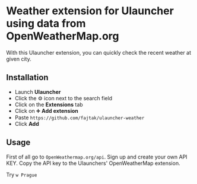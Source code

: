 # Weather extension for Ulauncher using data from OpenWeatherMap.org

<!-- <p align="center"> -->
  <!-- <img src="https://raw.githubusercontent.com/molnarmark/ulauncher-subl-projects/master/demo.png?token=ADFGBYPCLSS5LJIPZIK7G4S7SAUVW" /> -->
<!-- </p> -->

With this Ulauncher extension, you can quickly check the recent weather at given city.

## Installation

- Launch **Ulauncher**
- Click the ⚙️ icon next to the search field
- Click on the **Extensions** tab
- Click on ➕ **Add extension**
- Paste `https://github.com/fajtak/ulauncher-weather`
- Click **Add**

## Usage

First of all go to `OpenWeathermap.org/api`. Sign up and create your own API KEY. Copy the API key to the Ulaunchers' OpenWeatherMap extension.

Try `w Prague`